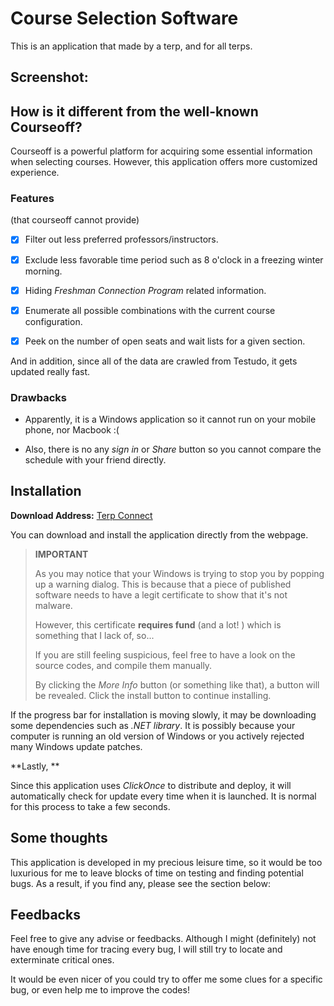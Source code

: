 # Course Selection Software

This is an application that made by a terp, and for all terps. 

## Screenshot:

## How is it different from the well-known Courseoff?

Courseoff is a powerful platform for acquiring some essential information when selecting courses. 
However, this application offers more customized experience. 

### Features

(that courseoff cannot provide)

- [X] Filter out less preferred professors/instructors. 

- [X] Exclude less favorable time period such as 8 o'clock in a freezing winter morning. 

- [X] Hiding *Freshman Connection Program* related information. 

- [X] Enumerate all possible combinations with the current course configuration. 

- [X] Peek on the number of open seats and wait lists for a given section. 

And in addition, since all of the data are crawled from Testudo, it gets updated really fast. 

### Drawbacks

- Apparently, it is a Windows application so it cannot run on your mobile phone, nor Macbook :(

- Also, there is no any *sign in* or *Share* button so you cannot compare the schedule with your friend directly. 

## Installation

**Download Address:** [Terp Connect](https://terpconnect.umd.edu/~yishanzh/Course%20Selection%20Software/publish.htm)

You can download and install the application directly from the webpage. 

> **IMPORTANT**
>
> As you may notice that your Windows is trying to stop you by popping up a warning dialog. This is because that a piece of published software needs to have a legit certificate to show that it's not malware. 
>
> However, this certificate **requires fund** (and a lot! ) which is something that I lack of, so... 
>
> If you are still feeling suspicious, feel free to have a look on the source codes, and compile them manually. 
>
> By clicking the *More Info* button (or something like that), a button will be revealed. Click the install button to continue installing. 

If the progress bar for installation is moving slowly, it may be downloading some dependencies such as *.NET library*. It is possibly because your computer is running an old version of Windows or you actively rejected many Windows update patches. 

**Lastly, **

Since this application uses *ClickOnce* to distribute and deploy, it will automatically check for update every time when it is launched. It is normal for this process to take a few seconds. 

## Some thoughts

This application is developed in my precious leisure time, so it would be too luxurious for me to leave blocks of time on testing and finding potential bugs. As a result, if you find any, please see the section below:

## Feedbacks

Feel free to give any advise or feedbacks. Although I might (definitely) not have enough time for tracing every bug, I will still try to locate and exterminate critical ones. 

It would be even nicer of you could try to offer me some clues for a specific bug, or even help me to improve the codes!
